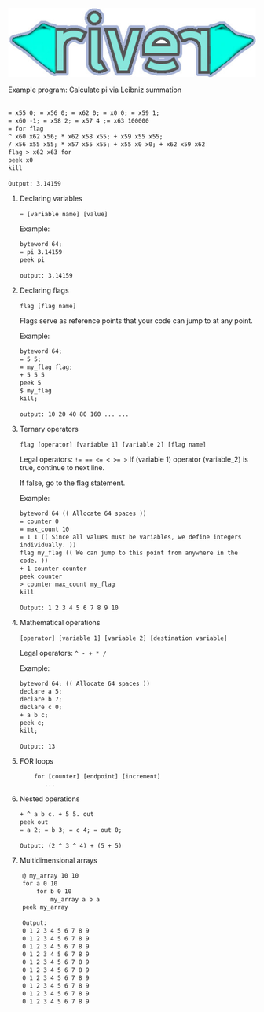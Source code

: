 ![](river.jpg)

Example program: Calculate pi via Leibniz  summation
```byteword 64; ((Set the maximum length as 64.))

= x55 0; = x56 0; = x62 0; = x0 0; = x59 1;
= x60 -1; = x58 2; = x57 4 ;= x63 100000
= for flag
^ x60 x62 x56; * x62 x58 x55; + x59 x55 x55;
/ x56 x55 x55; * x57 x55 x55; + x55 x0 x0; + x62 x59 x62
flag > x62 x63 for
peek x0
kill

Output: 3.14159
```


1. Declaring variables

    `= [variable name] [value]`
    
    Example:
    ```
   byteword 64;
   = pi 3.14159
   peek pi
   
   output: 3.14159
   ```
2. Declaring flags
    
    `flag [flag name]`
    
    Flags serve as reference points that your code can jump to at any point.
    
    Example: 
    ```
    byteword 64;
    = 5 5;
    = my_flag flag;
    + 5 5 5
    peek 5 
    $ my_flag
    kill;
   
    output: 10 20 40 80 160 ... ...
    ```
    
3. Ternary operators
    
    `flag [operator] [variable 1] [variable 2] [flag name]`
    
    Legal operators: `!= == <= < >= >`
    If (variable 1) operator (variable_2) is true, continue to next line.
    
    If false, go to the flag statement.
    
    Example:
    ```
   byteword 64 (( Allocate 64 spaces ))
   = counter 0
   = max_count 10
   = 1 1 (( Since all values must be variables, we define integers individually. ))
   flag my_flag (( We can jump to this point from anywhere in the code. ))
   + 1 counter counter
   peek counter
   > counter max_count my_flag
   kill
   
   Output: 1 2 3 4 5 6 7 8 9 10
   
    ```
4. Mathematical operations
    
    `[operator] [variable 1] [variable 2] [destination variable]`
    
    Legal operators: `^ - + * / `
    
    Example:
    ```
   byteword 64; (( Allocate 64 spaces ))
   declare a 5;
   declare b 7;
   declare c 0;
   + a b c;
   peek c;
   kill;
   
   Output: 13
   
    ```
5. FOR loops
    ```
        for [counter] [endpoint] [increment]
           ...   
    ```                
   
6. Nested operations
    ```
    + ^ a b c. + 5 5. out
   peek out
   = a 2; = b 3; = c 4; = out 0;
   
   Output: (2 ^ 3 ^ 4) + (5 + 5)
    ```          
7. Multidimensional arrays
``` 
    @ my_array 10 10
    for a 0 10
        for b 0 10
            my_array a b a
    peek my_array
    
    Output:
    0 1 2 3 4 5 6 7 8 9
    0 1 2 3 4 5 6 7 8 9
    0 1 2 3 4 5 6 7 8 9
    0 1 2 3 4 5 6 7 8 9
    0 1 2 3 4 5 6 7 8 9
    0 1 2 3 4 5 6 7 8 9
    0 1 2 3 4 5 6 7 8 9
    0 1 2 3 4 5 6 7 8 9
    0 1 2 3 4 5 6 7 8 9
    0 1 2 3 4 5 6 7 8 9
```                                                                                      